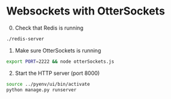 
# Websockets with OtterSockets

0. Check that Redis is running

```sh
./redis-server
```


1. Make sure OtterSockets is running

```sh
export PORT=2222 && node otterSockets.js
```


2. Start the HTTP server (port 8000)

```sh
source ../pyenv/ui/bin/activate
python manage.py runserver
```


